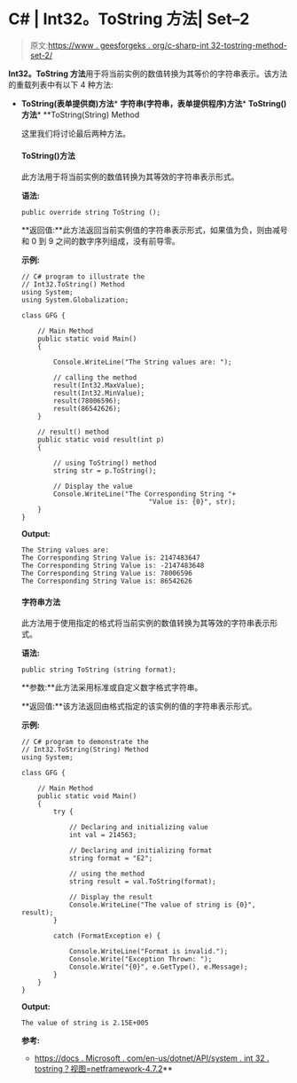 # C# | Int32。ToString 方法| Set–2

> 原文:[https://www . geesforgeks . org/c-sharp-int 32-tostring-method-set-2/](https://www.geeksforgeeks.org/c-sharp-int32-tostring-method-set-2/)

**Int32。ToString 方法**用于将当前实例的数值转换为其等价的字符串表示。该方法的重载列表中有以下 4 种方法:

*   **ToString(表单提供商)方法***   **字符串(字符串，表单提供程序)方法***   **ToString()方法***   **ToString(String) Method

    这里我们将讨论最后两种方法。

    #### ToString()方法

    此方法用于将当前实例的数值转换为其等效的字符串表示形式。

    **语法:**

    ```
    public override string ToString ();
    ```

    **返回值:**此方法返回当前实例值的字符串表示形式，如果值为负，则由减号和 0 到 9 之间的数字序列组成，没有前导零。

    **示例:**

    ```
    // C# program to illustrate the
    // Int32.ToString() Method
    using System;
    using System.Globalization;

    class GFG {

        // Main Method
        public static void Main()
        {

            Console.WriteLine("The String values are: ");

            // calling the method
            result(Int32.MaxValue);
            result(Int32.MinValue);
            result(78006596);
            result(86542626);
        }

        // result() method
        public static void result(int p)
        {

            // using ToString() method
            string str = p.ToString();

            // Display the value
            Console.WriteLine("The Corresponding String "+
                                    "Value is: {0}", str);
        }
    }
    ```

    **Output:**

    ```
    The String values are: 
    The Corresponding String Value is: 2147483647
    The Corresponding String Value is: -2147483648
    The Corresponding String Value is: 78006596
    The Corresponding String Value is: 86542626

    ```

    #### 字符串方法

    此方法用于使用指定的格式将当前实例的数值转换为其等效的字符串表示形式。

    **语法:**

    ```
    public string ToString (string format);
    ```

    **参数:**此方法采用标准或自定义数字格式字符串。

    **返回值:**该方法返回由格式指定的该实例的值的字符串表示形式。

    **示例:**

    ```
    // C# program to demonstrate the
    // Int32.ToString(String) Method
    using System;

    class GFG {

        // Main Method
        public static void Main()
        {
            try {

                // Declaring and initializing value
                int val = 214563;

                // Declaring and initializing format
                string format = "E2";

                // using the method
                string result = val.ToString(format);

                // Display the result
                Console.WriteLine("The value of string is {0}", result);
            }

            catch (FormatException e) {

                Console.WriteLine("Format is invalid.");
                Console.Write("Exception Thrown: ");
                Console.Write("{0}", e.GetType(), e.Message);
            }
        }
    }
    ```

    **Output:**

    ```
    The value of string is 2.15E+005

    ```

    **参考:**

    *   [https://docs . Microsoft . com/en-us/dotnet/API/system . int 32 . tostring？视图=netframework-4.7.2](https://docs.microsoft.com/en-us/dotnet/api/system.int32.tostring?view=netframework-4.7.2)**